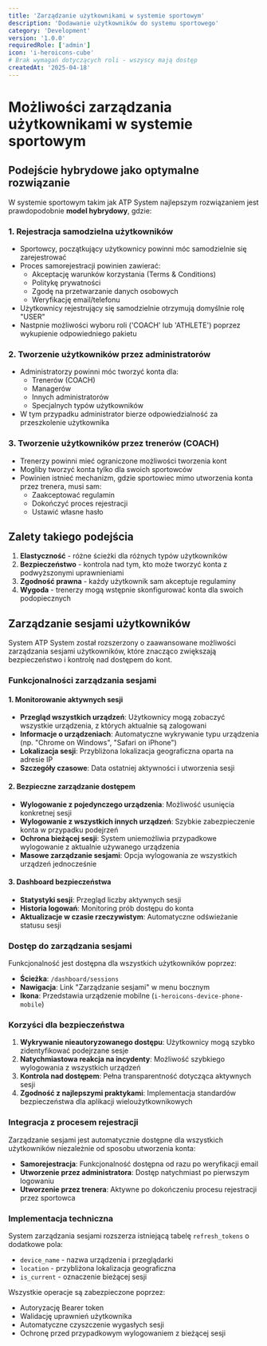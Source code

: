 ```yaml
---
title: 'Zarządzanie użytkownikami w systemie sportowym'
description: 'Dodawanie użytkowników do systemu sportowego'
category: 'Development'
version: '1.0.0'
requiredRole: ['admin']
icon: 'i-heroicons-cube'
# Brak wymagań dotyczących roli - wszyscy mają dostęp
createdAt: '2025-04-18'
---
```


# Możliwości zarządzania użytkownikami w systemie sportowym

## Podejście hybrydowe jako optymalne rozwiązanie

W systemie sportowym takim jak ATP System najlepszym rozwiązaniem jest prawdopodobnie **model hybrydowy**, gdzie:

### 1. Rejestracja samodzielna użytkowników

- Sportowcy, początkujący użytkownicy powinni móc samodzielnie się zarejestrować
- Proces samorejestracji powinien zawierać:
  - Akceptację warunków korzystania (Terms & Conditions)
  - Politykę prywatności
  - Zgodę na przetwarzanie danych osobowych
  - Weryfikację email/telefonu
- Użytkownicy rejestrujący się samodzielnie otrzymują domyślnie rolę "USER"
- Nastpnie możliwości wyboru roli ('COACH' lub 'ATHLETE') poprzez wykupienie odpowiedniego pakietu 

### 2. Tworzenie użytkowników przez administratorów

- Administratorzy powinni móc tworzyć konta dla:
  - Trenerów (COACH)
  - Managerów
  - Innych administratorów
  - Specjalnych typów użytkowników
- W tym przypadku administrator bierze odpowiedzialność za przeszkolenie użytkownika

### 3. Tworzenie użytkowników przez trenerów (COACH)

- Trenerzy powinni mieć ograniczone możliwości tworzenia kont
- Mogliby tworzyć konta tylko dla swoich sportowców
- Powinien istnieć mechanizm, gdzie sportowiec mimo utworzenia konta przez trenera, musi sam:
  - Zaakceptować regulamin
  - Dokończyć proces rejestracji
  - Ustawić własne hasło

## Zalety takiego podejścia

1. **Elastyczność** - różne ścieżki dla różnych typów użytkowników
2. **Bezpieczeństwo** - kontrola nad tym, kto może tworzyć konta z podwyższonymi uprawnieniami
3. **Zgodność prawna** - każdy użytkownik sam akceptuje regulaminy
4. **Wygoda** - trenerzy mogą wstępnie skonfigurować konta dla swoich podopiecznych

## Zarządzanie sesjami użytkowników

System ATP System został rozszerzony o zaawansowane możliwości zarządzania sesjami użytkowników, które znacząco zwiększają bezpieczeństwo i kontrolę nad dostępem do kont.

### Funkcjonalności zarządzania sesjami

#### 1. Monitorowanie aktywnych sesji
- **Przegląd wszystkich urządzeń**: Użytkownicy mogą zobaczyć wszystkie urządzenia, z których aktualnie są zalogowani
- **Informacje o urządzeniach**: Automatyczne wykrywanie typu urządzenia (np. "Chrome on Windows", "Safari on iPhone")
- **Lokalizacja sesji**: Przybliżona lokalizacja geograficzna oparta na adresie IP
- **Szczegóły czasowe**: Data ostatniej aktywności i utworzenia sesji

#### 2. Bezpieczne zarządzanie dostępem
- **Wylogowanie z pojedynczego urządzenia**: Możliwość usunięcia konkretnej sesji
- **Wylogowanie z wszystkich innych urządzeń**: Szybkie zabezpieczenie konta w przypadku podejrzeń
- **Ochrona bieżącej sesji**: System uniemożliwia przypadkowe wylogowanie z aktualnie używanego urządzenia
- **Masowe zarządzanie sesjami**: Opcja wylogowania ze wszystkich urządzeń jednocześnie

#### 3. Dashboard bezpieczeństwa
- **Statystyki sesji**: Przegląd liczby aktywnych sesji
- **Historia logowań**: Monitoring prób dostępu do konta
- **Aktualizacje w czasie rzeczywistym**: Automatyczne odświeżanie statusu sesji

### Dostęp do zarządzania sesjami

Funkcjonalność jest dostępna dla wszystkich użytkowników poprzez:
- **Ścieżka**: `/dashboard/sessions`
- **Nawigacja**: Link "Zarządzanie sesjami" w menu bocznym
- **Ikona**: Przedstawia urządzenie mobilne (`i-heroicons-device-phone-mobile`)

### Korzyści dla bezpieczeństwa

1. **Wykrywanie nieautoryzowanego dostępu**: Użytkownicy mogą szybko zidentyfikować podejrzane sesje
2. **Natychmiastowa reakcja na incydenty**: Możliwość szybkiego wylogowania z wszystkich urządzeń
3. **Kontrola nad dostępem**: Pełna transparentność dotycząca aktywnych sesji
4. **Zgodność z najlepszymi praktykami**: Implementacja standardów bezpieczeństwa dla aplikacji wieloużytkownikowych

### Integracja z procesem rejestracji

Zarządzanie sesjami jest automatycznie dostępne dla wszystkich użytkowników niezależnie od sposobu utworzenia konta:
- **Samorejestracja**: Funkcjonalność dostępna od razu po weryfikacji email
- **Utworzenie przez administratora**: Dostęp natychmiast po pierwszym logowaniu
- **Utworzenie przez trenera**: Aktywne po dokończeniu procesu rejestracji przez sportowca

### Implementacja techniczna

System zarządzania sesjami rozszerza istniejącą tabelę `refresh_tokens` o dodatkowe pola:
- `device_name` - nazwa urządzenia i przeglądarki
- `location` - przybliżona lokalizacja geograficzna  
- `is_current` - oznaczenie bieżącej sesji

Wszystkie operacje są zabezpieczone poprzez:
- Autoryzację Bearer token
- Walidację uprawnień użytkownika
- Automatyczne czyszczenie wygasłych sesji
- Ochronę przed przypadkowym wylogowaniem z bieżącej sesji
